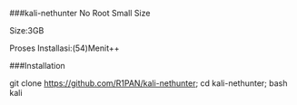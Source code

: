 ###kali-nethunter No Root Small Size

Size:3GB

Proses Installasi:(54)Menit++

###Installation

git clone https://github.com/R1PAN/kali-nethunter; cd kali-nethunter; bash kali
